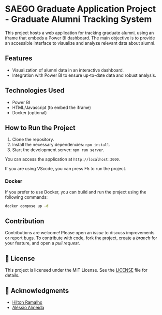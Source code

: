 # SAEGO Graduate Application Project - Graduate Alumni Tracking System

This project hosts a web application for tracking graduate alumni, using an iframe that embeds a Power BI dashboard. The main objective is to provide an accessible interface to visualize and analyze relevant data about alumni.

## Features

- Visualization of alumni data in an interactive dashboard.
- Integration with Power BI to ensure up-to-date data and robust analysis.

## Technologies Used

- Power BI
- HTML/Javascript (to embed the iframe)
- Docker (optional)

## How to Run the Project

1. Clone the repository.
2. Install the necessary dependencies: `npm install`.
3. Start the development server: `npm run server`.

You can access the application at `http://localhost:3000`.

If you are using VScode, you can press F5 to run the project.

### Docker

If you prefer to use Docker, you can build and run the project using the following commands:

```bash
docker compose up -d
```

## Contribution

Contributions are welcome! Please open an _issue_ to discuss improvements or report bugs. To contribute with code, fork the project, create a _branch_ for your feature, and open a _pull request_.

## 📝 License

This project is licensed under the MIT License. See the [LICENSE](LICENSE) file for details.

## 👏 Acknowledgments

- [Hilton Ramalho](https://github.com/hiltonmbr)
- [Aléssio Almeida](https://github.com/alessioalmeida)
